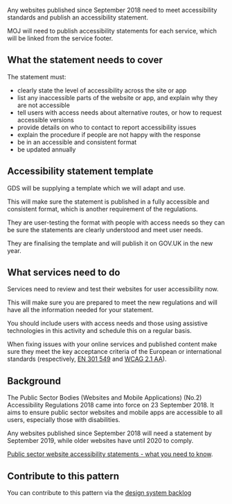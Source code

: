 
Any websites published since September 2018 need to meet accessibility standards and publish an accessibility statement.

MOJ will need to publish accessibility statements for each service, which will be linked from the service footer.

## What the statement needs to cover

The statement must:

- clearly state the level of accessibility across the site or app
- list any inaccessible parts of the website or app, and explain why they are not accessible
- tell users with access needs about alternative routes, or how to request accessible versions
- provide details on who to contact to report accessibility issues
- explain the procedure if people are not happy with the response
- be in an accessible and consistent format
- be updated annually

## Accessibility statement template

GDS will be supplying a template which we will adapt and use.

This will make sure the statement is published in a fully accessible and consistent format, which is another requirement of the regulations.

They are user-testing the format with people with access needs so they can be sure the statements are clearly understood and meet user needs.

They are finalising the template and will publish it on GOV.UK in the new year.

## What services need to do

Services need to review and test their websites for user accessibility now.

This will make sure you are prepared to meet the new regulations and will have all the information needed for your statement.

You should include users with access needs and those using assistive technologies in this activity and schedule this on a regular basis.

When fixing issues with your online services and published content make sure they meet the key acceptance criteria of the European or international standards (respectively, [EN 301 549](http://mandate376.standards.eu/standard) and [WCAG 2.1 AA](https://www.w3.org/TR/WCAG21/)).

## Background

The Public Sector Bodies (Websites and Mobile Applications) (No.2) Accessibility Regulations 2018 came into force on 23 September 2018. It aims to ensure public sector websites and mobile apps are accessible to all users, especially those with disabilities.

Any websites published since September 2018 will need a statement by September 2019, while older websites have until 2020 to comply.

[Public sector website accessibility statements - what you need to know](https://gds.blog.gov.uk/2018/11/21/public-sector-website-accessibility-statements-what-you-need-to-know/).

## Contribute to this pattern

You can contribute to this pattern via the [design system backlog](https://github.com/ministryofjustice/mojdt-design-system-backlog/issues/50)
